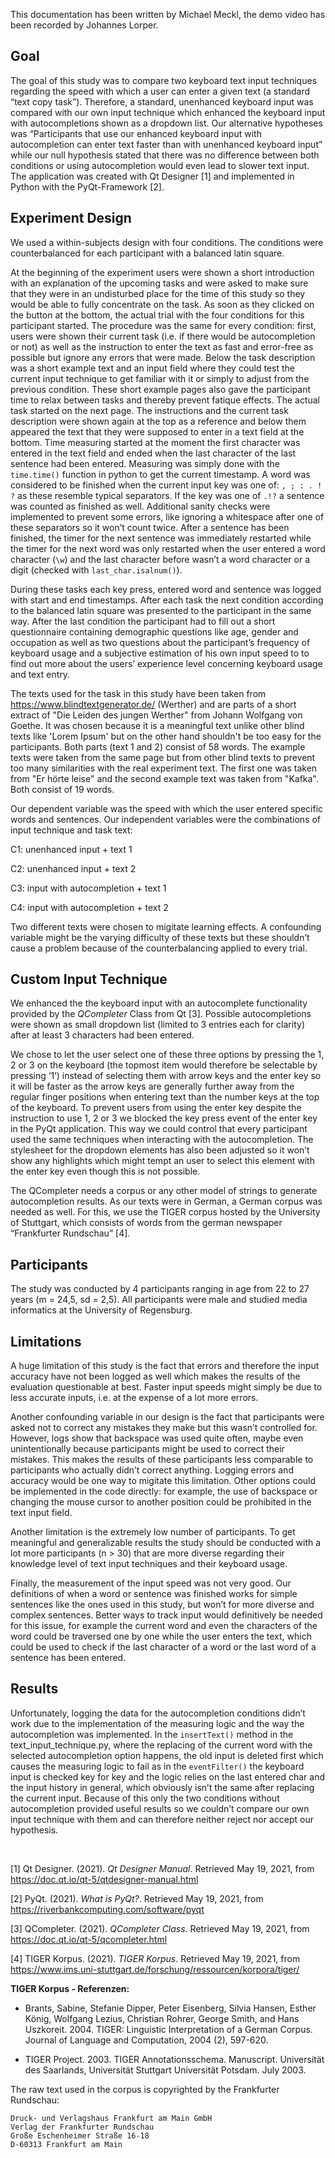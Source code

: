 This documentation has been written by Michael Meckl, the demo video has been recorded by Johannes Lorper.

## Goal

The goal of this study was to compare two keyboard text input techniques regarding the speed with which a user can enter a given text (a standard “text copy task”). Therefore, a standard, unenhanced keyboard input was compared with our own input technique which enhanced the keyboard input with autocompletions shown as a dropdown list. Our alternative hypotheses was “Participants that use our enhanced keyboard input with autocompletion can enter text faster than with unenhanced keyboard input” while our null hypothesis stated that there was no difference between both conditions or using autocompletion would even lead to slower text input. The application was created with Qt Designer [1] and implemented in Python with the PyQt-Framework [2].

## Experiment Design

We used a within-subjects design with four conditions. The conditions were counterbalanced for each participant with a balanced latin square.

At the beginning of the experiment users were shown a short introduction with an explanation of the upcoming tasks and were asked to make sure that they were in an undisturbed place for the time of this study so they would be able to fully concentrate on the task. As soon as they clicked on the button at the bottom, the actual trial with the four conditions for this participant started. The procedure was the same for every condition: first, users were shown their current task (i.e. if there would be autocompletion or not) as well as the instruction to enter the text as fast and error-free as possible but ignore any errors that were made. Below the task description was a short example text and an input field where they could test the current input technique to get familiar with it or simply to adjust from the previous condition. These short example pages also gave the participant time to relax between tasks and thereby prevent fatique effects. The actual task started on the next page. The instructions and the current task description were shown again at the top as a reference and below them appeared the text that they were supposed to enter in a text field at the bottom. Time measuring started at the moment the first character was entered in the text field and ended when the last character of the last sentence had been entered. Measuring was simply done with the ```time.time()``` function in python to get the current timestamp. A word was considered to be finished when the current input key was one of: ```, ; : . ! ?``` as these resemble typical separators. If the key was one of ``` .!? ``` a sentence was counted as finished as well. Additional sanity checks were implemented to prevent some errors, like ignoring a whitespace after one of these separators so it won’t count twice. After a sentence has been finished, the timer for the next sentence was immediately restarted while the timer for the next word was only restarted when the user entered a word character (`\w`) and the last character before wasn’t a word character or a digit (checked with ```last_char.isalnum()```). 

During these tasks each key press, entered word and sentence was logged with start and end timestamps.  After each task the next condition according to the balanced latin square was presented to the participant in the same way. After the last condition the participant had to fill out a short questionnaire containing demographic questions like age, gender and occupation as well as two questions about the participant’s frequency of keyboard usage and a subjective estimation of his own input speed to to find out more about the users’ experience level concerning keyboard usage and text entry.

The texts used for the task in this study have been taken from https://www.blindtextgenerator.de/ (Werther) and are parts of a short extract of "Die Leiden des jungen Werther" from Johann Wolfgang von Goethe. It was chosen because it is a meaningful text unlike other blind texts like 'Lorem Ipsum' but on the other hand shouldn't be too easy for the participants. Both parts (text 1 and 2) consist of 58 words. The example texts were taken from the same page but from other blind texts to prevent too many similarities with the real experiment text. The first one was taken from "Er hörte leise" and the second example text was taken from "Kafka". Both consist of 19 words.

Our dependent variable was the speed with which the user entered specific words and sentences. Our independent variables were the combinations of input technique and task text: 

C1: unenhanced input + text 1

C2: unenhanced input + text 2

C3: input with autocompletion + text 1

C4: input with autocompletion + text 2

Two different texts were chosen to migitate learning effects. A confounding variable might be the varying difficulty of these texts but these shouldn’t cause a problem because of the counterbalancing applied to every trial.

## Custom Input Technique

We enhanced the the keyboard input with an autocomplete functionality provided by the *QCompleter* Class from Qt [3]. Possible autocompletions were shown as small dropdown list (limited to 3 entries each for clarity) after at least 3 characters had been entered. 

We chose to let the user select one of these three options by pressing the 1, 2 or 3 on the keyboard (the topmost item would therefore be selectable by pressing ‘1’) instead of selecting them with arrow keys and the enter key so it will be faster as the arrow keys are generally further away from the regular finger positions when entering text than the number keys at the top of the keyboard. To prevent users from using the enter key despite the instruction to use 1, 2 or 3 we blocked the key press event of the enter key in the PyQt application. This way we could control that every participant used the same techniques when interacting with the autocompletion. The stylesheet for the dropdown elements has also been adjusted so it won’t show any highlights which might tempt an user to select this element with the enter key even though this is not possible.

The QCompleter needs a corpus or any other model of strings to generate autocompletion results. As our texts were in German, a German corpus was needed as well. For this, we use the TIGER corpus hosted by the University of Stuttgart, which consists of words from the german newspaper “Frankfurter Rundschau” [4].

## Participants

The study was conducted by 4 participants ranging in age from 22 to 27 years (m = 24,5, sd = 2,5). All participants were male and studied media informatics at the University of Regensburg. 

## Limitations

A huge limitation of this study is the fact that errors and therefore the input accuracy have not been logged as well which makes the results of the evaluation questionable at best. Faster input speeds might simply be due to less accurate inputs, i.e. at the expense of a lot more errors.

Another confounding variable in our design is the fact that participants were asked not to correct any mistakes they make but this wasn’t controlled for. However, logs show that backspace was used quite often, maybe even unintentionally because participants might be used to correct their mistakes. This makes the results of these participants less comparable to participants who actually didn’t correct anything. Logging errors and accuracy would be one way to migitate this limitation. Other options could be implemented in the code directly: for example, the use of backspace or changing the mouse cursor to another position could be prohibited in the text input field. 

Another limitation is the extremely low number of participants. To get meaningful and generalizable results the study should be conducted with a lot more participants (n > 30) that are more diverse regarding their knowledge level of text input techniques and their keyboard usage.

Finally, the measurement of the input speed was not very good. Our definitions of when a word or sentence was finished works for simple sentences like the ones used in this study, but won’t for more diverse and complex sentences. Better ways to track input would definitively be needed for this issue, for example the current word and even the characters of the word could be traversed one by one while the user enters the text, which could be used to check if the last character of a word or the last word of a sentence has been entered.

## Results

Unfortunately, logging the data for the autocompletion conditions didn’t work due to the implementation of the measuring logic and the way the autocompletion was implemented. In the ```insertText()``` method in the text_input_technique.py, where the replacing of the current word with the selected autocompletion option happens, the old input is deleted first which causes the measuring logic to fail as in the ```eventFilter()``` the keyboard input is checked key for key and the logic relies on the last entered char and the input history in general, which obviously isn’t the same after replacing the current input. Because of this only the two conditions without autocompletion provided useful results so we couldn’t compare our own input technique with them and can therefore neither reject nor accept our hypothesis.


<br>

[1] Qt Designer. (2021). *Qt Designer Manual*. Retrieved May 19, 2021, from https://doc.qt.io/qt-5/qtdesigner-manual.html

[2] PyQt. (2021). *What is PyQt?*. Retrieved May 19, 2021, from https://riverbankcomputing.com/software/pyqt

[3] QCompleter. (2021). *QCompleter Class*. Retrieved May 19, 2021, from https://doc.qt.io/qt-5/qcompleter.html

[4] TIGER Korpus. (2021). *TIGER Korpus*. Retrieved May 19, 2021, from https://www.ims.uni-stuttgart.de/forschung/ressourcen/korpora/tiger/

**TIGER Korpus - Referenzen:**

- Brants, Sabine, Stefanie Dipper, Peter Eisenberg, Silvia Hansen, Esther König, Wolfgang Lezius, Christian Rohrer, George Smith, and Hans Uszkoreit. 2004. TIGER: Linguistic Interpretation of a German Corpus. Journal of Language and Computation, 2004 (2), 597-620.

- TIGER Project. 2003. TIGER Annotationsschema. Manuscript. Universität des Saarlands, Universität Stuttgart Universität Potsdam. July 2003.

The raw text used in the corpus is copyrighted by the Frankfurter Rundschau:

```
Druck- und Verlagshaus Frankfurt am Main GmbH
Verlag der Frankfurter Rundschau
Große Eschenheimer Straße 16-18
D-60313 Frankfurt am Main
```